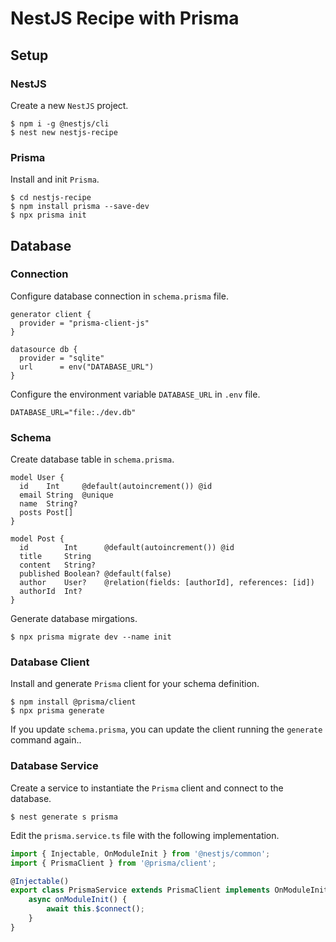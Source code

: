 # NestJS Recipe with Prisma

## Setup

### NestJS

Create a new `NestJS` project.

```shell
$ npm i -g @nestjs/cli
$ nest new nestjs-recipe
```

### Prisma

Install and init `Prisma`.

```shell
$ cd nestjs-recipe
$ npm install prisma --save-dev
$ npx prisma init
```
## Database

### Connection

Configure database connection in `schema.prisma` file.

```hcl
generator client {
  provider = "prisma-client-js"
}

datasource db {
  provider = "sqlite"
  url      = env("DATABASE_URL")
}
```

Configure the environment variable `DATABASE_URL` in `.env` file.

```env
DATABASE_URL="file:./dev.db"
```

### Schema

Create database table in `schema.prisma`.

```hcl
model User {
  id    Int     @default(autoincrement()) @id
  email String  @unique
  name  String?
  posts Post[]
}

model Post {
  id        Int      @default(autoincrement()) @id
  title     String
  content   String?
  published Boolean? @default(false)
  author    User?    @relation(fields: [authorId], references: [id])
  authorId  Int?
}
```

Generate database mirgations.

```shell
$ npx prisma migrate dev --name init
```

### Database Client

Install and generate `Prisma` client for your schema definition.

```shell
$ npm install @prisma/client
$ npx prisma generate
```

If you update `schema.prisma`, you can update the client running the `generate` command again..

### Database Service

Create a service to instantiate the `Prisma` client and connect to the database.

```shell
$ nest generate s prisma
```

Edit the `prisma.service.ts` file with the following implementation.

```ts
import { Injectable, OnModuleInit } from '@nestjs/common';
import { PrismaClient } from '@prisma/client';

@Injectable()
export class PrismaService extends PrismaClient implements OnModuleInit {
    async onModuleInit() {
        await this.$connect();
    }
}
```

